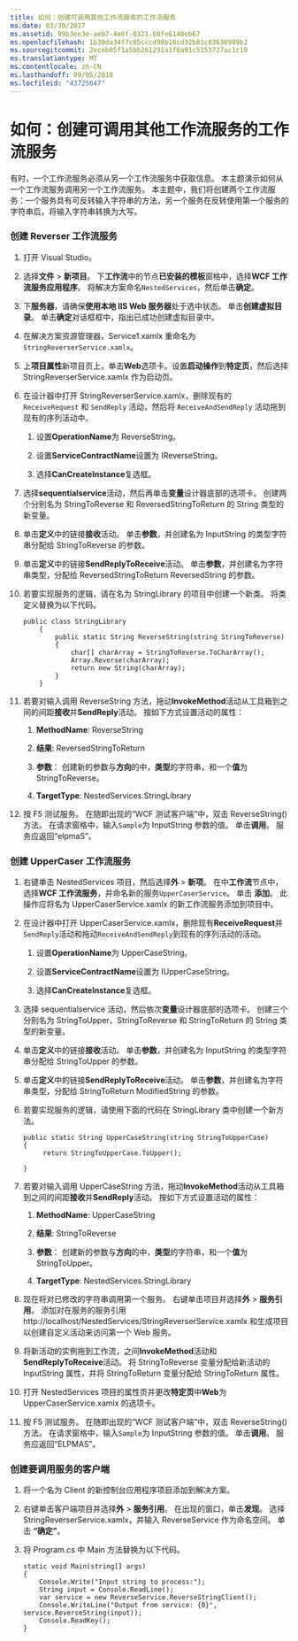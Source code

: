 ```yaml
---
title: 如何：创建可调用其他工作流服务的工作流服务
ms.date: 03/30/2017
ms.assetid: 99b3ee3e-aeb7-4e6f-8321-60fe6140eb67
ms.openlocfilehash: 1b30da34f7c85cccd98b18cd32b81c83630989b2
ms.sourcegitcommit: 2eceb05f1a5bb261291a1f6a91c5153727ac1c19
ms.translationtype: MT
ms.contentlocale: zh-CN
ms.lasthandoff: 09/05/2018
ms.locfileid: "43725047"
---
```

# <a name="how-to-create-a-workflow-service-that-calls-another-workflow-service"></a>如何：创建可调用其他工作流服务的工作流服务

有时，一个工作流服务必须从另一个工作流服务中获取信息。 本主题演示如何从一个工作流服务调用另一个工作流服务。 本主题中，我们将创建两个工作流服务：一个服务具有可反转输入字符串的方法，另一个服务在反转使用第一个服务的字符串后，将输入字符串转换为大写。

### <a name="to-create-the-reverser-workflow-service"></a>创建 Reverser 工作流服务

1.  打开 Visual Studio。

2.  选择**文件** > **新项目**。 下**工作流**中的节点**已安装的模板**窗格中，选择**WCF 工作流服务应用程序**。 将解决方案命名`NestedServices`，然后单击**确定**。

3.  下**服务器**，请确保**使用本地 IIS Web 服务器**处于选中状态。 单击**创建虚拟目录**。 单击**确定**对话框框中，指出已成功创建虚拟目录中。

4.  在解决方案资源管理器，Service1.xamlx 重命名为`StringReverserService.xamlx`。

5.  上**项目属性**新项目页上，单击**Web**选项卡。设置**启动操作**到**特定页**，然后选择 StringReverserService.xamlx 作为启动页。

6.  在设计器中打开 StringReverserService.xamlx，删除现有的 `ReceiveRequest` 和 `SendReply` 活动，然后将 `ReceiveAndSendReply` 活动拖到现有的序列活动中。

    1.  设置**OperationName**为 ReverseString。

    2.  设置**ServiceContractName**设置为 IReverseString。

    3.  选择**CanCreateInstance**复选框。

7.  选择**sequentialservice**活动，然后再单击**变量**设计器底部的选项卡。 创建两个分别名为 StringToReverse 和 ReversedStringToReturn 的 String 类型的新变量。

8.  单击**定义**中的链接**接收**活动。 单击**参数**，并创建名为 InputString 的类型字符串分配给 StringToReverse 的参数。

9. 单击**定义**中的链接**SendReplyToReceive**活动。 单击**参数**，并创建名为字符串类型，分配给 ReversedStringToReturn ReversedString 的参数。

10. 若要实现服务的逻辑，请在名为 StringLibrary 的项目中创建一个新类。  将类定义替换为以下代码。

    ```
    public class StringLibrary
        {
            public static String ReverseString(string StringToReverse)
            {
                char[] charArray = StringToReverse.ToCharArray();
                Array.Reverse(charArray);
                return new String(charArray);
            }
        }
    ```

11. 若要对输入调用 ReverseString 方法，拖动**InvokeMethod**活动从工具箱到之间的间距**接收**并**SendReply**活动。 按如下方式设置活动的属性：

    1.  **MethodName**: ReverseString

    2.  **结果**: ReversedStringToReturn

    3.  **参数**： 创建新的参数与**方向**的中，**类型**的字符串，和一个**值**为 StringToReverse。

    4.  **TargetType**: NestedServices.StringLibrary

12. 按 F5 测试服务。 在随即出现的“WCF 测试客户端”中，双击 ReverseString() 方法。 在请求窗格中，输入`Sample`为 InputString 参数的值。 单击**调用**。 服务应返回“elpmaS”。

### <a name="to-create-the-uppercaser-workflow-service"></a>创建 UpperCaser 工作流服务

1.  右键单击 NestedServices 项目，然后选择**外** > **新项**。 在中**工作流**节点中，选择**WCF 工作流服务**，并命名新的服务`UpperCaserService`。 单击 **添加**。 此操作应将名为 UpperCaserService.xamlx 的新工作流服务添加到项目中。

2.  在设计器中打开 UpperCaserService.xamlx，删除现有**ReceiveRequest**并`SendReply`活动和拖动`ReceiveAndSendReply`到现有的序列活动的活动。

    1.  设置**OperationName**为 UpperCaseString。

    2.  设置**ServiceContractName**设置为 IUpperCaseString。

    3.  选择**CanCreateInstance**复选框。

3.  选择 sequentialservice 活动，然后依次**变量**设计器底部的选项卡。 创建三个分别名为 StringToUpper、StringToReverse 和 StringToReturn 的 String 类型的新变量。

4.  单击**定义**中的链接**接收**活动。 单击**参数**，并创建名为 InputString 的类型字符串分配给 StringToUpper 的参数。

5.  单击**定义**中的链接**SendReplyToReceive**活动。 单击**参数**，并创建名为字符串类型，分配给 StringToReturn ModifiedString 的参数。

6.  若要实现服务的逻辑，请使用下面的代码在 StringLibrary 类中创建一个新方法。

    ```
    public static String UpperCaseString(string StringToUpperCase)
    {
         return StringToUpperCase.ToUpper();

    }
    ```

7.  若要对输入调用 UpperCaseString 方法，拖动**InvokeMethod**活动从工具箱到之间的间距**接收**并**SendReply**活动。 按如下方式设置活动的属性：

    1.  **MethodName**: UpperCaseString

    2.  **结果**: StringToReverse

    3.  **参数**： 创建新的参数与**方向**的中，**类型**的字符串，和一个**值**为 StringToUpper。

    4.  **TargetType**: NestedServices.StringLibrary

8.  现在将对已修改的字符串调用第一个服务。 右键单击项目并选择**外** > **服务引用**。 添加对在服务的服务引用 http://localhost/NestedServices/StringReverserService.xamlx 和生成项目以创建自定义活动来访问第一个 Web 服务。

9. 将新活动的实例拖到工作流，之间**InvokeMethod**活动和**SendReplyToReceive**活动。 将 StringToReverse 变量分配给新活动的 InputString 属性，并将 StringToReturn 变量分配给 StringToReturn 属性。

10. 打开 NestedServices 项目的属性页并更改**特定页**中**Web**为 UpperCaserService.xamlx 的选项卡。

11. 按 F5 测试服务。 在随即出现的“WCF 测试客户端”中，双击 ReverseString() 方法。 在请求窗格中，输入`Sample`为 InputString 参数的值。 单击**调用**。 服务应返回“ELPMAS”。

### <a name="to-create-a-client-to-call-the-services"></a>创建要调用服务的客户端

1.  将一个名为 Client 的新控制台应用程序项目添加到解决方案。

2.  右键单击客户端项目并选择**外** > **服务引用**。 在出现的窗口，单击**发现**。 选择 StringReverserService.xamlx，并输入 ReverseService 作为命名空间。  单击 **“确定”**。

3.  将 Program.cs 中 Main 方法替换为以下代码。

    ```
    static void Main(string[] args)
    {
        Console.Write("Input string to process:");
        String input = Console.ReadLine();
        var service = new ReverseService.ReverseStringClient();
        Console.WriteLine("Output from service: {0}", service.ReverseString(input));
        Console.ReadKey();
    }
    ```